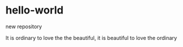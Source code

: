 # hello-world
new repository

It is ordinary to love the the beautiful, it is beautiful to love the ordinary

